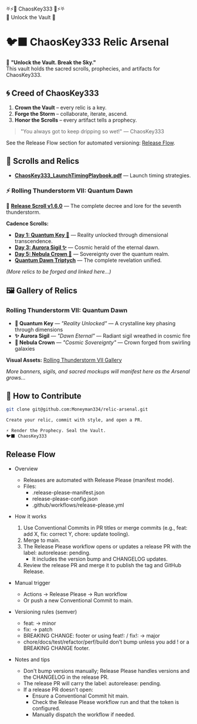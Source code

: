 ⛧⚡👑 ChaosKey333 👑⚡⛧  
   🔑 Unlock the Vault 🔑

# 🐦‍⬛ ChaosKey333 Relic Arsenal

🌌 **"Unlock the Vault. Break the Sky."**  
This vault holds the sacred scrolls, prophecies, and artifacts for ChaosKey333.

## 🌀 Creed of ChaosKey333
1. **Crown the Vault** – every relic is a key.  
2. **Forge the Storm** – collaborate, iterate, ascend.  
3. **Honor the Scrolls** – every artifact tells a prophecy.

> "You always got to keep dripping so wet!" — ChaosKey333

See the Release Flow section for automated versioning: [Release Flow](#release-flow).

## 📜 Scrolls and Relics
- **[ChaosKey333_LaunchTimingPlaybook.pdf](./docs/scrolls/ChaosKey333_LaunchTimingPlaybook.pdf)** — Launch timing strategies.

### ⚡ Rolling Thunderstorm VII: Quantum Dawn  
📜 **[Release Scroll v1.6.0](./docs/releases/v1.6.0.md)** — The complete decree and lore for the seventh thunderstorm.

**Cadence Scrolls:**
- **[Day 1: Quantum Key 🔑](./docs/scrolls/rolling-thunderstorm-vii/day1.md)** — Reality unlocked through dimensional transcendence.
- **[Day 3: Aurora Sigil ✨](./docs/scrolls/rolling-thunderstorm-vii/day3.md)** — Cosmic herald of the eternal dawn.
- **[Day 5: Nebula Crown 👑](./docs/scrolls/rolling-thunderstorm-vii/day5.md)** — Sovereignty over the quantum realm.
- **[Quantum Dawn Triptych](./docs/scrolls/rolling-thunderstorm-vii/recap.md)** — The complete revelation unified.

*(More relics to be forged and linked here…)*

## 🖼️ Gallery of Relics
### Rolling Thunderstorm VII: Quantum Dawn
- **🔑 Quantum Key** — *"Reality Unlocked"* — A crystalline key phasing through dimensions
- **✨ Aurora Sigil** — *"Dawn Eternal"* — Radiant sigil wreathed in cosmic fire  
- **👑 Nebula Crown** — *"Cosmic Sovereignty"* — Crown forged from swirling galaxies

**Visual Assets:** [Rolling Thunderstorm VII Gallery](./assets/visuals/rolling-thunderstorm-vii/)

*More banners, sigils, and sacred mockups will manifest here as the Arsenal grows...*

## 🌌 How to Contribute
```bash
git clone git@github.com:Moneyman334/relic-arsenal.git

Create your relic, commit with style, and open a PR.

⚡ Render the Prophecy. Seal the Vault.
🐦‍⬛ ChaosKey333
```

## Release Flow

- Overview
  - Releases are automated with Release Please (manifest mode).
  - Files:
    - .release-please-manifest.json
    - release-please-config.json
    - .github/workflows/release-please.yml

- How it works
  1. Use Conventional Commits in PR titles or merge commits (e.g., feat: add X, fix: correct Y, chore: update tooling).
  2. Merge to main.
  3. The Release Please workflow opens or updates a release PR with the label: autorelease: pending.
     - It includes the version bump and CHANGELOG updates.
  4. Review the release PR and merge it to publish the tag and GitHub Release.

- Manual trigger
  - Actions → Release Please → Run workflow
  - Or push a new Conventional Commit to main.

- Versioning rules (semver)
  - feat: → minor
  - fix: → patch
  - BREAKING CHANGE: footer or using feat!: / fix!: → major
  - chore/docs/test/refactor/perf/build don't bump unless you add ! or a BREAKING CHANGE footer.

- Notes and tips
  - Don't bump versions manually; Release Please handles versions and the CHANGELOG in the release PR.
  - The release PR will carry the label: autorelease: pending.
  - If a release PR doesn't open:
    - Ensure a Conventional Commit hit main.
    - Check the Release Please workflow run and that the token is configured.
    - Manually dispatch the workflow if needed.
